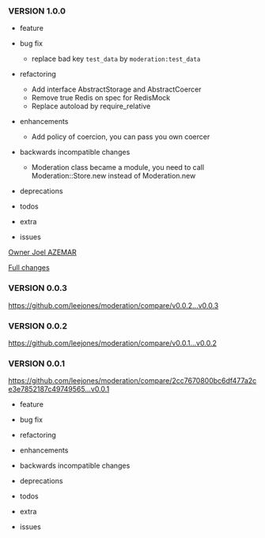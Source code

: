 ### VERSION 1.0.0

* feature

* bug fix
  * replace bad key `test_data` by `moderation:test_data`

* refactoring
  * Add interface AbstractStorage and AbstractCoercer
  * Remove true Redis on spec for RedisMock
  * Replace autoload by require_relative

* enhancements
  * Add policy of coercion, you can pass you own coercer

* backwards incompatible changes
  * Moderation class became a module, you need to call Moderation::Store.new instead of Moderation.new

* deprecations

* todos

* extra

* issues


[Owner Joel AZEMAR](https://github.com/joel)

[Full changes](https://github.com/joel/moderation/pull/?)

### VERSION 0.0.3

https://github.com/leejones/moderation/compare/v0.0.2...v0.0.3

### VERSION 0.0.2

https://github.com/leejones/moderation/compare/v0.0.1...v0.0.2

### VERSION 0.0.1

https://github.com/leejones/moderation/compare/2cc7670800bc6df477a2ce3e7852187c49749565...v0.0.1

* feature

* bug fix

* refactoring

* enhancements

* backwards incompatible changes

* deprecations

* todos

* extra

* issues
